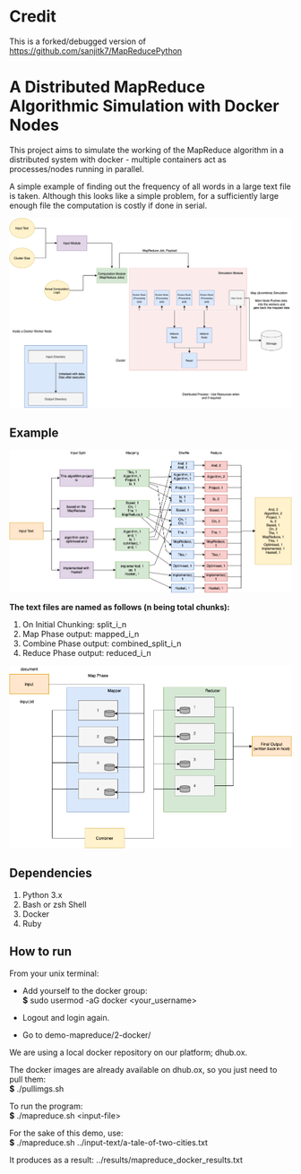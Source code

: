 # Credit 

This is a forked/debugged version of https://github.com/sanjitk7/MapReducePython

# A Distributed MapReduce Algorithmic Simulation with Docker Nodes


This project aims to simulate the working of the MapReduce algorithm in a distributed system with docker - multiple containers act as processes/nodes running in parallel. 

A simple example of finding out the frequency of all words in a large text file is taken. Although this looks like a simple problem, for a sufficiently large enough file the computation is costly if done in serial.

![](assets/updated_arch.png)

## Example

![example](assets/arch-flow.png)

**The text files are named as follows (n being total chunks):**
1. On Initial Chunking: split_i_n
2. Map Phase output: mapped_i_n
3. Combine Phase output: combined_split_i_n
4. Reduce Phase output: reduced_i_n

![](assets/fi.png)

## Dependencies
1. Python 3.x
2. Bash or zsh Shell
3. Docker
4. Ruby

## How to run

From your unix terminal:

* Add yourself to the docker group:  
**$** sudo usermod -aG docker <your_username>

* Logout and login again.

* Go to demo-mapreduce/2-docker/


We are using a local docker repository on our platform; dhub.ox.  

The docker images are already available on dhub.ox, so you just need to pull them:  
**$** ./pullimgs.sh

To run the program:  
**$** ./mapreduce.sh \<input-file\>

For the sake of this demo, use:  
**$** ./mapreduce.sh ../input-text/a-tale-of-two-cities.txt

It produces as a result: ../results/mapreduce_docker_results.txt
